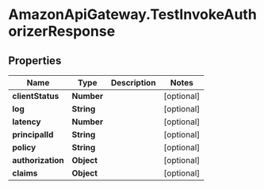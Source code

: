 # AmazonApiGateway.TestInvokeAuthorizerResponse

## Properties

Name | Type | Description | Notes
------------ | ------------- | ------------- | -------------
**clientStatus** | **Number** |  | [optional] 
**log** | **String** |  | [optional] 
**latency** | **Number** |  | [optional] 
**principalId** | **String** |  | [optional] 
**policy** | **String** |  | [optional] 
**authorization** | **Object** |  | [optional] 
**claims** | **Object** |  | [optional] 


